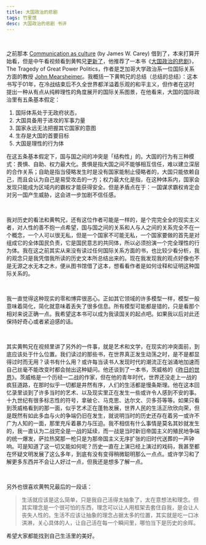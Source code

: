 ```yaml
---
title: 大国政治的悲剧
tags: 竹里馆
desc: 大国政治的悲剧 书评
---
```


<br/>

之前那本 [Communication as culture](https://book.douban.com/subject/4423672/) (by James W. Carey) 借到了，本来打算开始看，但是中午看视频看到黄鸭兄[更新了](https://www.bilibili.com/video/BV17u411z7C)，他推荐了一本书《[大国政治的悲剧](https://book.douban.com/subject/35287250/)》，The Tragedy of Great Power Politics，作者是芝加哥大学政治系一位国际关系方面的教授 [John Mearsheimer](https://www.mearsheimer.com/)。我概括一下黄鸭兄的总结（总结的总结）：这本书写于01年，在冷战结束后不久全世界都洋溢着乐观的和平主义，但作者在这时提出一种从有点从纯粹理性的角度展开的国际关系图景，在他看来，大国的国际政治里有五条基本假定：

1. 国际体系处于无政府状态，
2. 大国具备用于进攻的军事力量
3. 国家永远无法把握其它国家的意图
4. 生存是大国的首要目标
5. 大国是理性的行为体

在这五条基本假定下，国与国之间的冲突是「结构性」的。大国的行为有三种模式：畏惧、自助、权力最大化。畏惧是指大国之间不能够相互信任，难以建立深层的合作关系；自助是指当侵略发生时是没有国家能制止侵略者的，大国只能依赖自己，而且会认为自己是易受攻击的一方；权力最大化是指，在这种体系内，国家会发现只能成为区域内的霸权才能获得安全。但是矛盾点在于：一国谋求霸权肯定会对另一国产生威胁，这会进一步加剧不信任感。

<br/>

我对历史的看法和黄鸭兄，还有这位作者可能是一样的，是个完完全全的现实主义者，对人性的善不抱一点希望，国与国之间的关系和人与人之间的关系完全不在一个概念，一个人可以很无私，但是一个国家不可能无私，一个国家要做的首先是对组成它的全体国民负责，它是国民意志的共同体，所以必须扮演一个完全理性的行为体。我在这之前其实从来没有读过任何国际关系方面的书，也比较少看分析，我的观念只是我凭借我所读的历史文本所总结出来的。现在我发现我的观点好像也不是无源之水无本之木，便从图书馆借了这本，想看看作者是如何诠释和证明这种国际关系的。

<br/>

我一直觉得这种现实的零和博弈很恶心。正如其它领域的许多模型一样，模型一般意味着简化，简化就意味着丢失了很多信息。所有模型可能都是错的，只是看那个相对来说正确一点。我希望这本书可以成为我读国关的起点吧。如果我以后对此还保持好奇心或者紧迫感的话。

<br/>

其实黄鸭兄在视频里讲了另外的一件事，就是艺术和文学，在现实的冲突面前，到底应该处于什么位置。我们读过的那些书，在世界真正发生动荡之时，是不是都显得过时而无用？读书有什么用？或许每当读书人发现时代的潮流正在汹涌地加速而自己丝毫不能改变时都会抛出这种疑问。他还谈到了一本书，茨威格的《[昨日的世界](https://book.douban.com/subject/27615361/)》。茨威格是一个历经一二战的作家，但在他的青年时代，世界还没走上一战的疯狂道路，在那时似乎一切都是井然有序，人们的生活都是慢条斯理。他在这本回忆录里谈到了许多当时的艺术、以及现实里正在发生一些或许令人感到不安的事。十九世纪有很多标志性的符号，拿破仑、马克思、达尔文、贝多芬等等。如果只看到茨威格看到的那一面，似乎艺术正在蓬勃发展，世界人民的生活正欣欣向荣，但是既然有如此多血与火的争端仍旧在发生，就说明当时的历史还存在着另一或许不广为人知的一面，那里充斥着暴力与压迫。我不相信有什么事情是莫名其妙就发生的，我一直认为二战完全是一战的延续，而一战是当时新旧帝国主义的殖民地争端的统一爆发，萨拉热窝那一枪只是为那帝国主义无序扩张的旧时代送葬的一声钟响。可是知道了这一切又能如何呢？历史一直在上演已经上演过的戏码，我甚至都在怀疑文明发展了这么多年，到底有没有变得稍微聪明那么一点点。或许学习和了解更多东西并不会让人好过一点，但我还是想多了解一点。

<br/>

另外也很喜欢黄鸭兄最后的一段话：

> 生活就应该是这么简单，只是我自己活得太抽象了，太在意想法和理念。但其实理念是一个很可怕的东西，理念可以让人用框架去套住自我，是会让人丧失人性的。生活不应该让抽象的理念占据太多的位置，其实就是吃一口冰淇淋，关心具体的人，让自己活在每一个瞬间里，哪怕当下是历史的余晖。

希望大家都能找到自己生活里的美好。